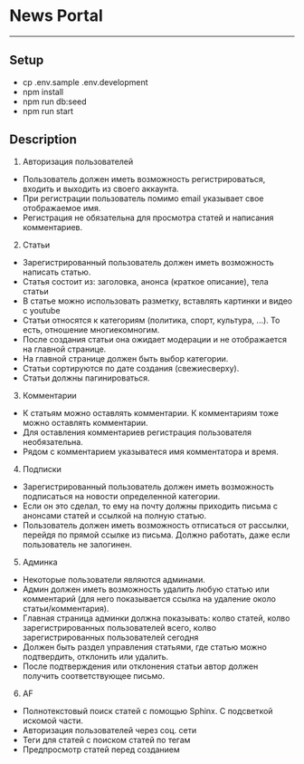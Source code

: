 # News Portal
---

## Setup

- cp .env.sample .env.development
- npm install
- npm run db:seed
- npm run start

## Description

1. Авторизация пользователей

- Пользователь должен иметь возможность регистрироваться, входить и выходить из своего аккаунта.
- При регистрации пользователь помимо email указывает свое отображаемое имя.
- Регистрация не обязательна для просмотра статей и написания комментариев.

2. Статьи
- Зарегистрированный пользователь должен иметь возможность написать статью.
- Статья состоит из: заголовка, анонса (краткое описание), тела статьи
- В статье можно использовать разметку, вставлять картинки и видео с youtube
- Статьи относятся к категориям (политика, спорт, культура, ...). То есть, отношение многие­ко­многим.
- После создания статьи она ожидает модерации и не отображается на главной странице.
- На главной странице должен быть выбор категории.
- Статьи сортируются по дате создания (свежие­сверху).
- Статьи должны пагинироваться.

3. Комментарии
- К статьям можно оставлять комментарии. К комментариям тоже можно оставлять комментарии.
- Для оставления комментариев регистрация пользователя необязательна.
- Рядом с комментарием указыватеся имя комментатора и время.

4. Подписки
- Зарегистрированный пользователь должен иметь возможность подписаться на новости определенной категории.
- Если он это сделал, то ему на почту должны приходить письма с анонсами статей и ссылкой на полную статью.
- Пользователь должен иметь возможность отписаться от рассылки, перейдя по прямой ссылке из письма. Должно работать, даже если пользователь не залогинен.

5. Админка
- Некоторые пользователи являются админами.
- Админ должен иметь возможность удалить любую статью или комментарий (для него показывается ссылка на удаление около статьи/комментария).
- Главная страница админки должна показывать: кол­во статей, кол­во зарегистрированных пользователей всего, кол­во зарегистрированных пользователей сегодня
- Должен быть раздел управления статьями, где статью можно подтвердить, отклонить или удалить.
- После подтверждения или отклонения статьи автор должен получить соответствующее письмо.

6. AF
- Полнотекстовый поиск статей с помощью Sphinx.  С подсветкой искомой части.
- Авторизация пользователей через соц. сети
- Теги для статей с поиском статей по тегам
- Предпросмотр статей перед созданием
